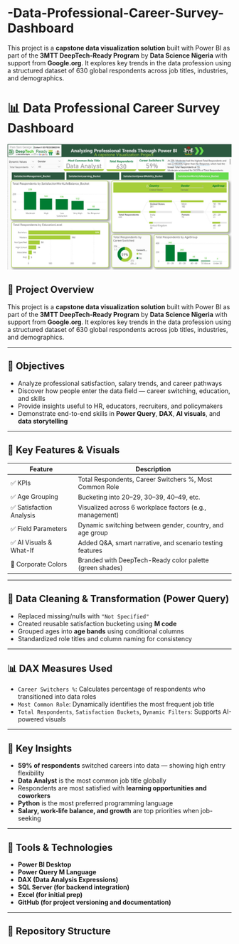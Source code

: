 # -Data-Professional-Career-Survey-Dashboard
This project is a **capstone data visualization solution** built with Power BI as part of the **3MTT DeepTech-Ready Program** by **Data Science Nigeria** with support from **Google.org**. It explores key trends in the data profession using a structured dataset of 630 global respondents across job titles, industries, and demographics.
# 📊 Data Professional Career Survey Dashboard

![Dashboard Screenshot](My%203mtt%20Darey%20Final%20Project.jpg)

## 👋 Project Overview

This project is a **capstone data visualization solution** built with Power BI as part of the **3MTT DeepTech-Ready Program** by **Data Science Nigeria** with support from **Google.org**. It explores key trends in the data profession using a structured dataset of 630 global respondents across job titles, industries, and demographics.

---

## 🎯 Objectives

- Analyze professional satisfaction, salary trends, and career pathways
- Discover how people enter the data field — career switching, education, and skills
- Provide insights useful to HR, educators, recruiters, and policymakers
- Demonstrate end-to-end skills in **Power Query**, **DAX**, **AI visuals**, and **data storytelling**

---

## 📌 Key Features & Visuals

| Feature                               | Description                                                |
|--------------------------------------|------------------------------------------------------------|
| ✅ KPIs                              | Total Respondents, Career Switchers %, Most Common Role   |
| ✅ Age Grouping                      | Bucketing into 20–29, 30–39, 40–49, etc.                   |
| ✅ Satisfaction Analysis             | Visualized across 6 workplace factors (e.g., management)   |
| ✅ Field Parameters                  | Dynamic switching between gender, country, and age group   |
| ✅ AI Visuals & What-If              | Added Q&A, smart narrative, and scenario testing features  |
| 🎨 Corporate Colors                  | Branded with DeepTech-Ready color palette (green shades)   |

---

## 🧹 Data Cleaning & Transformation (Power Query)

- Replaced missing/nulls with `"Not Specified"`
- Created reusable satisfaction bucketing using **M code**
- Grouped ages into **age bands** using conditional columns
- Standardized role titles and column naming for consistency

---

## 📊 DAX Measures Used

- `Career Switchers %`: Calculates percentage of respondents who transitioned into data roles  
- `Most Common Role`: Dynamically identifies the most frequent job title  
- `Total Respondents`, `Satisfaction Buckets`, `Dynamic Filters`: Supports AI-powered visuals

---

## 🧠 Key Insights

- **59% of respondents** switched careers into data — showing high entry flexibility
- **Data Analyst** is the most common job title globally
- Respondents are most satisfied with **learning opportunities and coworkers**
- **Python** is the most preferred programming language
- **Salary, work-life balance, and growth** are top priorities when job-seeking

---

## 🧩 Tools & Technologies

- **Power BI Desktop**
- **Power Query M Language**
- **DAX (Data Analysis Expressions)**
- **SQL Server (for backend integration)**
- **Excel (for initial prep)**
- **GitHub (for project versioning and documentation)**

---

## 📂 Repository Structure

